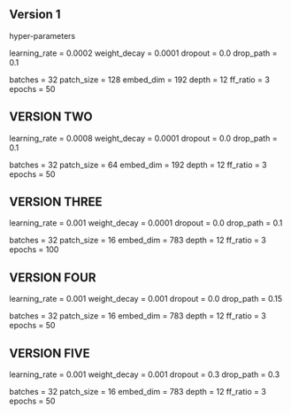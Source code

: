 ## Version 1
hyper-parameters

learning_rate = 0.0002
weight_decay = 0.0001
dropout = 0.0
drop_path = 0.1

batches = 32
patch_size = 128
embed_dim = 192
depth = 12
ff_ratio = 3
epochs = 50


## VERSION TWO
learning_rate = 0.0008
weight_decay = 0.0001
dropout = 0.0
drop_path = 0.1

batches = 32
patch_size = 64
embed_dim = 192
depth = 12
ff_ratio = 3
epochs = 50

## VERSION THREE
learning_rate = 0.001
weight_decay = 0.0001
dropout = 0.0
drop_path = 0.1

batches = 32
patch_size = 16
embed_dim = 783
depth = 12
ff_ratio = 3
epochs = 100

## VERSION FOUR
learning_rate = 0.001
weight_decay = 0.001
dropout = 0.0
drop_path = 0.15

batches = 32
patch_size = 16
embed_dim = 783
depth = 12
ff_ratio = 3
epochs = 50

## VERSION FIVE
learning_rate = 0.001
weight_decay = 0.001
dropout = 0.3
drop_path = 0.3

batches = 32
patch_size = 16
embed_dim = 783
depth = 12
ff_ratio = 3
epochs = 50
